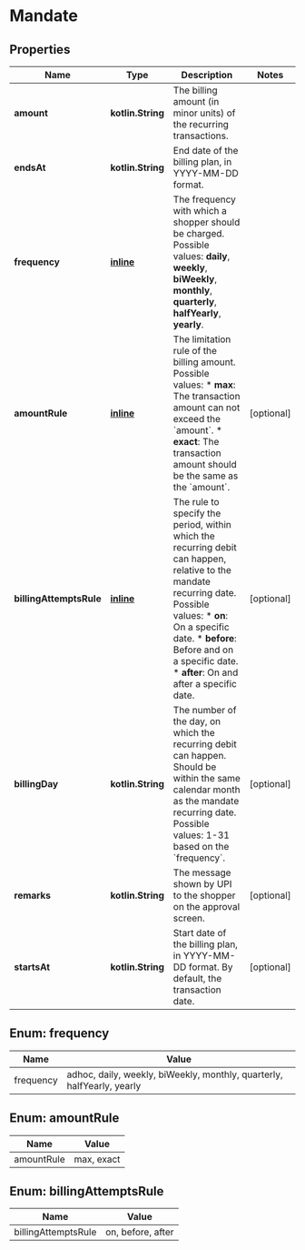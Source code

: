 
# Mandate

## Properties
Name | Type | Description | Notes
------------ | ------------- | ------------- | -------------
**amount** | **kotlin.String** | The billing amount (in minor units) of the recurring transactions. | 
**endsAt** | **kotlin.String** | End date of the billing plan, in YYYY-MM-DD format. | 
**frequency** | [**inline**](#Frequency) | The frequency with which a shopper should be charged.  Possible values: **daily**, **weekly**, **biWeekly**, **monthly**, **quarterly**, **halfYearly**, **yearly**. | 
**amountRule** | [**inline**](#AmountRule) | The limitation rule of the billing amount.  Possible values:  * **max**: The transaction amount can not exceed the &#x60;amount&#x60;.   * **exact**: The transaction amount should be the same as the &#x60;amount&#x60;.   |  [optional]
**billingAttemptsRule** | [**inline**](#BillingAttemptsRule) | The rule to specify the period, within which the recurring debit can happen, relative to the mandate recurring date.  Possible values:   * **on**: On a specific date.   * **before**:  Before and on a specific date.   * **after**: On and after a specific date.   |  [optional]
**billingDay** | **kotlin.String** | The number of the day, on which the recurring debit can happen. Should be within the same calendar month as the mandate recurring date.  Possible values: 1-31 based on the &#x60;frequency&#x60;. |  [optional]
**remarks** | **kotlin.String** | The message shown by UPI to the shopper on the approval screen. |  [optional]
**startsAt** | **kotlin.String** | Start date of the billing plan, in YYYY-MM-DD format. By default, the transaction date. |  [optional]


<a name="Frequency"></a>
## Enum: frequency
Name | Value
---- | -----
frequency | adhoc, daily, weekly, biWeekly, monthly, quarterly, halfYearly, yearly


<a name="AmountRule"></a>
## Enum: amountRule
Name | Value
---- | -----
amountRule | max, exact


<a name="BillingAttemptsRule"></a>
## Enum: billingAttemptsRule
Name | Value
---- | -----
billingAttemptsRule | on, before, after



